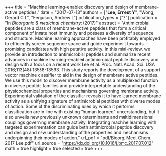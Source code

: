 +++
title = "Machine learning-enabled discovery and design of membrane-active peptides."
date = "2017-07-13"
authors = ["**Lee, Ernest Y**", "Wong, Gerard C L", "Ferguson, Andrew L"]
publication_types = ["2"]
publication = "In *Bioorganic & medicinal chemistry*: (2017)"
abstract = "Antimicrobial peptides are a class of membrane-active peptides that form a critical component of innate host immunity and possess a diversity of sequence and structure. Machine learning approaches have been profitably employed to efficiently screen sequence space and guide experiment towards promising candidates with high putative activity. In this mini-review, we provide an introduction to antimicrobial peptides and summarize recent advances in machine learning-enabled antimicrobial peptide discovery and design with a focus on a recent work Lee et al. Proc. Natl. Acad. Sci. USA 2016;113(48):13588-13593. This study reports the development of a support vector machine classifier to aid in the design of membrane active peptides. We use this model to discover membrane activity as a multiplexed function in diverse peptide families and provide interpretable understanding of the physicochemical properties and mechanisms governing membrane activity. Experimental validation of the classifier reveals it to have learned membrane activity as a unifying signature of antimicrobial peptides with diverse modes of action. Some of the discriminating rules by which it performs classification are in line with existing \"human learned\" understanding, but it also unveils new previously unknown determinants and multidimensional couplings governing membrane activity. Integrating machine learning with targeted experimentation can guide both antimicrobial peptide discovery and design and new understanding of the properties and mechanisms underpinning their modes of action."
url_pdf = "pdf/Bioorg. Med. Chem. 2017 Lee.pdf"
url_source = "https://dx.doi.org/10.1016/j.bmc.2017.07.012"
math = true
highlight = true
selected = true
+++